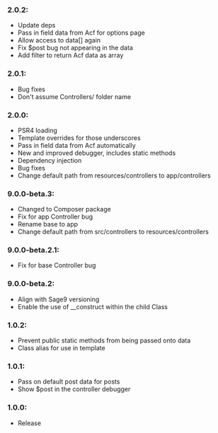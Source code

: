 ### 2.0.2:
* Update deps
* Pass in field data from Acf for options page
* Allow access to data[] again
* Fix $post bug not appearing in the data
* Add filter to return Acf data as array

### 2.0.1:
* Bug fixes
* Don't assume Controllers/ folder name

### 2.0.0:
* PSR4 loading
* Template overrides for those underscores
* Pass in field data from Acf automatically
* New and improved debugger, includes static methods
* Dependency injection
* Bug fixes
* Change default path from resources/controllers to app/controllers

### 9.0.0-beta.3:
* Changed to Composer package
* Fix for app Controller bug
* Rename base to app
* Change default path from src/controllers to resources/controllers

### 9.0.0-beta.2.1:
* Fix for base Controller bug

### 9.0.0-beta.2:
* Align with Sage9 versioning
* Enable the use of __construct within the child Class

### 1.0.2:
* Prevent public static methods from being passed onto data
* Class alias for use in template

### 1.0.1:
* Pass on default post data for posts
* Show $post in the controller debugger

### 1.0.0:
* Release

